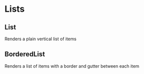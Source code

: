 # Lists

## List

Renders a plain vertical list of items

## BorderedList

Renders a list of items with a border and gutter between each item
